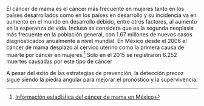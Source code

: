El cáncer de mama es el cáncer más frecuente en mujeres tanto en los países desarrollados como en los países en desarrollo y su incidencia va en aumento en el mundo en desarrollo debido, entre otros factores, al aumento en la esperanza de vida. Incluso se considera que es la segunda neoplasia más frecuente en la población general, con 1.67 millones de nuevos casos diagnosticados anualmente a nivel mundial. En México desde el 2006 el cáncer de mama desplazo al cérvico uterino como la primera causa de muerte por cáncer en mujeres.[^1] Solo en el 2015 se registraron 6.252 muertes causadas por este tipo de cáncer 

[^1]: [Información estadística del cáncer de mama en México](https://www.gob.mx/salud/acciones-y-programas/informacion-estadistica)

A pesar del exito de las estrategias de prevención, la detección precoz sigue siendo la piedra angular para mejorar el pronóstico y la supervivencia.
